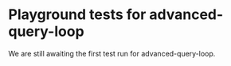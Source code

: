 # Playground tests for advanced-query-loop
We are still awaiting the first test run for advanced-query-loop.
